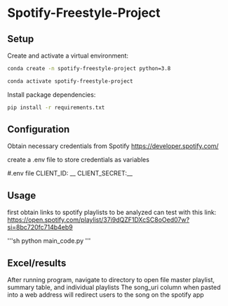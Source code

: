 # Spotify-Freestyle-Project

## Setup

Create and activate a virtual environment:

```sh
conda create -n spotify-freestyle-project python=3.8

conda activate spotify-freestyle-project
```

Install package dependencies:

```sh
pip install -r requirements.txt
```

## Configuration
Obtain necessary credentials from Spotify
https://developer.spotify.com/

create a .env file to store credentials as variables

#.env file
CLIENT_ID: __
CLIENT_SECRET:__

## Usage
first obtain links to spotify playlists to be analyzed
can test with this link: https://open.spotify.com/playlist/37i9dQZF1DXcSC8oOed07w?si=8bc720fc714b4eb9

'''sh
python main_code.py
'''

## Excel/results

After running program, navigate to directory to open file master playlist, summary table, and individual playlists
The song_uri column when pasted into a web address will redirect users to the song on the spotify app

